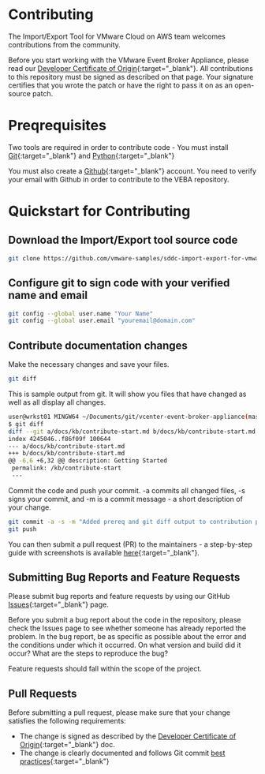 # Contributing

The Import/Export Tool for VMware Cloud on AWS team welcomes contributions from the community.

Before you start working with the VMware Event Broker Appliance, please read our [Developer Certificate of Origin](https://cla.vmware.com/dco){:target="_blank"}. All contributions to this repository must be signed as described on that page. Your signature certifies that you wrote the patch or have the right to pass it on as an open-source patch.

# Preqrequisites

Two tools are required in order to contribute code - You must install [Git](https://git-scm.com/downloads){:target="_blank"} and [Python](https://www.python.org/downloads/){:target="_blank"}

You must also create a [Github](https://github.com/join){:target="_blank"} account. You need to verify your email with Github in order to contribute to the VEBA repository.

# Quickstart for Contributing

## Download the Import/Export tool source code
```bash
git clone https://github.com/vmware-samples/sddc-import-export-for-vmware-cloud-on-aws.git
```

## Configure git to sign code with your verified name and email
```bash
git config --global user.name "Your Name"
git config --global user.email "youremail@domain.com"
```

## Contribute documentation changes

Make the necessary changes and save your files. 
```bash
git diff
```

This is sample output from git. It will show you files that have changed as well as all display all changes.
```bash
user@wrkst01 MINGW64 ~/Documents/git/vcenter-event-broker-appliance(master)
$ git diff
diff --git a/docs/kb/contribute-start.md b/docs/kb/contribute-start.md
index 4245046..f86f09f 100644
--- a/docs/kb/contribute-start.md
+++ b/docs/kb/contribute-start.md
@@ -6,6 +6,32 @@ description: Getting Started
 permalink: /kb/contribute-start
 ---
```
Commit the code and push your commit. -a commits all changed files, -s signs your commit, and -m is a commit message - a short description of your change.


```bash
git commit -a -s -m "Added prereq and git diff output to contribution page."
git push
```

You can then submit a pull request (PR) to the maintainers - a step-by-step guide with screenshots is available [here](http://www.patrickkremer.com/2019/12/vcenter-event-broker-appliance-part-v-contributing-to-the-veba-project/){:target="_blank"}.


## Submitting Bug Reports and Feature Requests

Please submit bug reports and feature requests by using our GitHub [Issues](https://github.com/vmware-samples/sddc-import-export-for-vmware-cloud-on-aws/issues){:target="_blank"} page.

Before you submit a bug report about the code in the repository, please check the Issues page to see whether someone has already reported the problem. In the bug report, be as specific as possible about the error and the conditions under which it occurred. On what version and build did it occur? What are the steps to reproduce the bug?

Feature requests should fall within the scope of the project.

## Pull Requests

Before submitting a pull request, please make sure that your change satisfies the following requirements:
- The change is signed as described by the [Developer Certificate of Origin](https://cla.vmware.com/dco){:target="_blank"} doc.
- The change is clearly documented and follows Git commit [best practices](https://chris.beams.io/posts/git-commit/){:target="_blank"}
